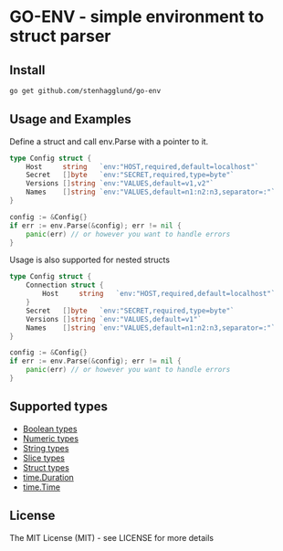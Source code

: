 # GO-ENV - simple environment to struct parser

## Install

```bash
go get github.com/stenhagglund/go-env
```

## Usage and Examples
Define a struct and call env.Parse with a pointer to it.
```go
type Config struct {
    Host 	 string   `env:"HOST,required,default=localhost"`
    Secret 	 []byte   `env:"SECRET,required,type=byte"`
    Versions []string `env:"VALUES,default=v1,v2"`
    Names 	 []string `env:"VALUES,default=n1:n2:n3,separator=:"`
}

config := &Config{}
if err := env.Parse(&config); err != nil {
    panic(err) // or however you want to handle errors
}
```

Usage is also supported for nested structs
```go
type Config struct {
    Connection struct {
        Host 	 string   `env:"HOST,required,default=localhost"`
    }
    Secret 	 []byte   `env:"SECRET,required,type=byte"`
    Versions []string `env:"VALUES,default=v1"`
    Names 	 []string `env:"VALUES,default=n1:n2:n3,separator=:"`
}

config := &Config{}
if err := env.Parse(&config); err != nil {
    panic(err) // or however you want to handle errors
}
```

## Supported types
- [Boolean types](https://golang.org/ref/spec#Boolean_types)
- [Numeric types](https://golang.org/ref/spec#Numeric_types)
- [String types](https://golang.org/ref/spec#String_types)
- [Slice types](https://golang.org/ref/spec#Slice_types)
- [Struct types](https://golang.org/ref/spec#Struct_types)
- [time.Duration](https://golang.org/pkg/time/#Duration)
- [time.Time](https://golang.org/pkg/time/#Time)

## License
The MIT License (MIT) - see LICENSE for more details